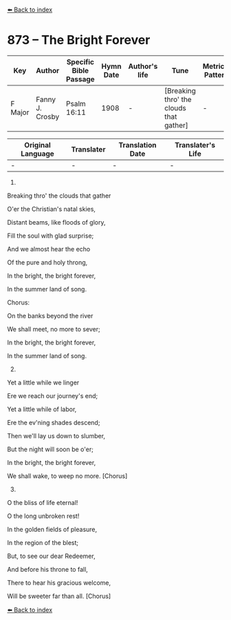 [⬅️ Back to index](../README.md)

# 873 – The Bright Forever

Key | Author   | Specific Bible Passage     |Hymn Date |Author's life |Tune |Metrical Pattern   |Composer/Source
-- | --------- | ---------------------------|----------|--------------|-----|-------------------|-------------  
F Major |Fanny J. Crosby |Psalm 16:11 |1908 |- |[Breaking thro' the clouds that gather] |- |Hubert P. Main

Original Language | Translater | Translation Date   | Translater's Life  
----------------- | --------- | --------------------|-------------     
\- |- |- |-




1.

Breaking thro' the clouds that gather

O'er the Christian's natal skies,

Distant beams, like floods of glory,

Fill the soul with glad surprise;

And we almost hear the echo

Of the pure and holy throng,

In the bright, the bright forever,

In the summer land of song.



Chorus:

On the banks beyond the river

We shall meet, no more to sever;

In the bright, the bright forever,

In the summer land of song.



2.

Yet a little while we linger

Ere we reach our journey's end;

Yet a little while of labor,

Ere the ev'ning shades descend;

Then we'll lay us down to slumber,

But the night will soon be o'er;

In the bright, the bright forever,

We shall wake, to weep no more.  [Chorus]



3.

O the bliss of life eternal!

O the long unbroken rest!

In the golden fields of pleasure,

In the region of the blest;

But, to see our dear Redeemer,

And before his throne to fall,

There to hear his gracious welcome,

Will be sweeter far than all.  [Chorus]

[⬅️ Back to index](../README.md)
